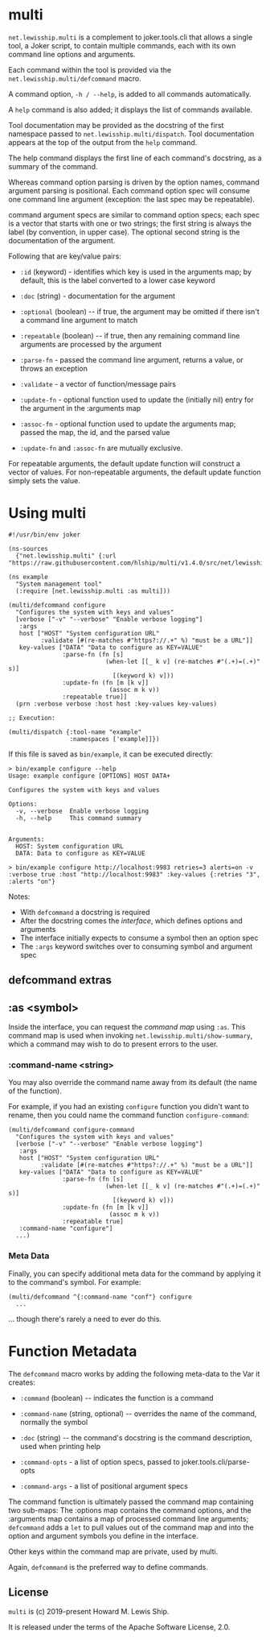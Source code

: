 # multi

`net.lewisship.multi` is a complement to joker.tools.cli that allows a single tool, a Joker script, to 
contain multiple commands, each with its own command line options and arguments.

Each command within the tool is provided via the `net.lewisship.multi/defcommand` macro.

A command option, `-h / --help`, is added to all commands automatically.

A `help` command is also added; it displays the list of commands available.

Tool documentation may be provided as the docstring of the first namespace
passed to `net.lewisship.multi/dispatch`.
Tool documentation appears at the top of the output from the `help` command.

The help command displays the first line of each command's docstring, as a summary
of the command.

Whereas command option parsing is driven by the option names, command argument
parsing is positional. Each command option spec will consume one command line argument
(exception: the last spec may be repeatable).

command argument specs are similar to command option specs; each spec is a vector that starts
with one or two strings; the first string is always the label (by convention,
in upper case). The optional second string is the documentation of the argument.

Following that are key/value pairs:

* `:id` (keyword) - identifies which key is used in the arguments map; by default,
this is the label converted to a lower case keyword

* `:doc` (string) - documentation for the argument

* `:optional` (boolean) -- if true, the argument may be omitted if there isn't a
    command line argument to match

* `:repeatable` (boolean) -- if true, then any remaining command line arguments are processed
by the argument

* `:parse-fn` - passed the command line argument, returns a value, or throws an exception

* `:validate` - a vector of function/message pairs

* `:update-fn` - optional function used to update the (initially nil) entry for the argument in the :arguments map
 
* `:assoc-fn` - optional function used to update the arguments map; passed the map, the id, and the parsed value

* `:update-fn` and `:assoc-fn` are mutually exclusive.

For repeatable arguments, the default update function will construct a vector of values.
For non-repeatable arguments, the default update function simply sets the value.

# Using multi

```
#!/usr/bin/env joker

(ns-sources
  {"net.lewisship.multi" {:url "https://raw.githubusercontent.com/hlship/multi/v1.4.0/src/net/lewisship/multi.joke"}})

(ns example
  "System management tool"
  (:require [net.lewisship.multi :as multi]))

(multi/defcommand configure
  "Configures the system with keys and values"
  [verbose ["-v" "--verbose" "Enable verbose logging"]
   :args
   host ["HOST" "System configuration URL"
         :validate [#(re-matches #"https?://.+" %) "must be a URL"]]
   key-values ["DATA" "Data to configure as KEY=VALUE"
               :parse-fn (fn [s]
                           (when-let [[_ k v] (re-matches #"(.+)=(.+)" s)]
                             [(keyword k) v]))
               :update-fn (fn [m [k v]]
                            (assoc m k v))
               :repeatable true]]
  (prn :verbose verbose :host host :key-values key-values)

;; Execution:

(multi/dispatch {:tool-name "example"
                 :namespaces ['example]]})
```
If this file is saved as `bin/example`, it can be executed directly:

```
> bin/example configure --help
Usage: example configure [OPTIONS] HOST DATA+

Configures the system with keys and values

Options:
  -v, --verbose  Enable verbose logging
  -h, --help     This command summary


Arguments:
  HOST: System configuration URL
  DATA: Data to configure as KEY=VALUE

> bin/example configure http://localhost:9983 retries=3 alerts=on -v
:verbose true :host "http://localhost:9983" :key-values {:retries "3", :alerts "on"}
```

Notes:
* With `defcommand` a docstring is required
* After the docstring comes the _interface_, which defines options and arguments
* The interface initially expects to consume a symbol then an option spec
* The `:args` keyword switches over to consuming symbol and argument spec

## defcommand extras

## :as \<symbol\>

Inside the interface, you can request the _command map_ using `:as`.
This command map is used when invoking `net.lewisship.multi/show-summary`, 
which a command may wish to do to present errors to the user.

### :command-name \<string\>

You may also override the command name away from its default (the name of the function).

For example, if you had an existing `configure` function you didn't want to rename, 
then you could name the command function `configure-command`:

```
(multi/defcommand configure-command
  "Configures the system with keys and values"
  [verbose ["-v" "--verbose" "Enable verbose logging"]
   :args
   host ["HOST" "System configuration URL"
         :validate [#(re-matches #"https?://.+" %) "must be a URL"]]
   key-values ["DATA" "Data to configure as KEY=VALUE"
               :parse-fn (fn [s]
                           (when-let [[_ k v] (re-matches #"(.+)=(.+)" s)]
                             [(keyword k) v]))
               :update-fn (fn [m [k v]]
                            (assoc m k v))
               :repeatable true]
   :command-name "configure"]
  ...)
```

### Meta Data

Finally, you can specify additional meta data for the command by applying
it to the command's symbol.  For example:

```
(multi/defcommand ^{:command-name "conf"} configure
  ...
```

  ... though there's rarely a need to ever do this.

# Function Metadata

The `defcommand` macro works by adding the following meta-data to the Var it creates:

* `:command` (boolean) -- indicates the function is a command 

* `:command-name` (string, optional) -- overrides the name of the command, normally the symbol

* `:doc` (string) -- the command's docstring is the command description, used when printing help

* `:command-opts` - a list of option specs, passed to joker.tools.cli/parse-opts

* `:command-args` - a list of positional argument specs 

The command function is ultimately passed the command map containing two sub-maps:
The :options map contains the command options, and the :arguments
map contains a map of processed command line arguments;
`defcommand` adds a `let` to pull values out of the command map and into the 
option and argument symbols you define in the interface.

Other keys within the command map are private, used by multi.

Again, `defcommand` is the preferred way to define commands.

## License

`multi` is (c) 2019-present Howard M. Lewis Ship.

It is released under the terms of the Apache Software License, 2.0.